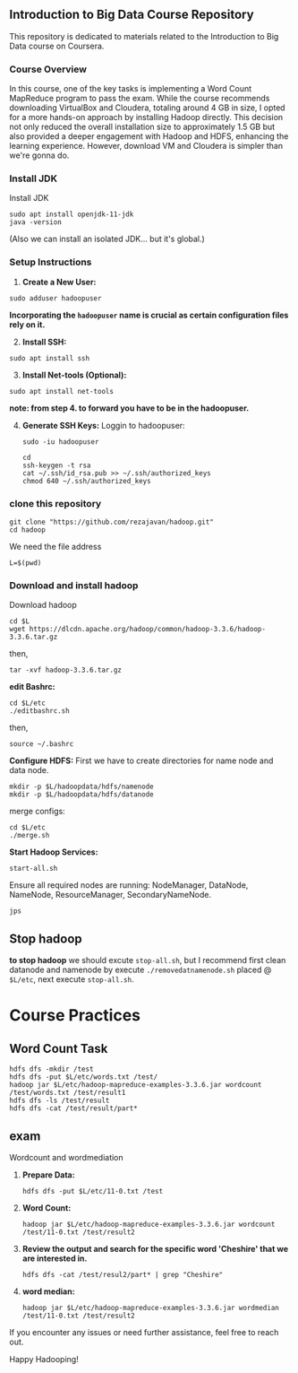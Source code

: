 ## Introduction to Big Data Course Repository

This repository is dedicated to materials related to the Introduction to Big Data course on Coursera.

### Course Overview

In this course, one of the key tasks is implementing a Word Count MapReduce program to pass the exam. While the course recommends downloading VirtualBox and Cloudera, totaling around 4 GB in size, I opted for a more hands-on approach by installing Hadoop directly. This decision not only reduced the overall installation size to approximately 1.5 GB but also provided a deeper engagement with Hadoop and HDFS, enhancing the learning experience. However, download VM and Cloudera is simpler than we're gonna do.



### Install JDK
Install JDK
```
sudo apt install openjdk-11-jdk
java -version
```

(Also we can install an isolated JDK... but it's global.)



### Setup Instructions

1. **Create a New User:** 
```
sudo adduser hadoopuser
```
**Incorporating the `hadoopuser` name is crucial as certain configuration files rely on it.**

2. **Install SSH:** 
```
sudo apt install ssh
```
3. **Install Net-tools (Optional):** 
```
sudo apt install net-tools
```
**note: from step 4. to forward you have to be in the hadoopuser.**

4. **Generate SSH Keys:** 
Loggin to hadoopuser:
   ```
   sudo -iu hadoopuser
   ```
   ```
   cd
   ssh-keygen -t rsa
   cat ~/.ssh/id_rsa.pub >> ~/.ssh/authorized_keys
   chmod 640 ~/.ssh/authorized_keys
   ```

### clone this repository 
```
git clone "https://github.com/rezajavan/hadoop.git"
cd hadoop
```
We need the file address
```
L=$(pwd)
```
### Download and install hadoop

Download hadoop 

```
cd $L
wget https://dlcdn.apache.org/hadoop/common/hadoop-3.3.6/hadoop-3.3.6.tar.gz
```
then,
``` 
tar -xvf hadoop-3.3.6.tar.gz

```

**edit Bashrc:**
```
cd $L/etc
./editbashrc.sh
```
then,

```
source ~/.bashrc
```

**Configure HDFS:**
First we have to create directories for name node and data node.
```
mkdir -p $L/hadoopdata/hdfs/namenode
mkdir -p $L/hadoopdata/hdfs/datanode
```

merge configs:

```
cd $L/etc
./merge.sh
```

**Start Hadoop Services:**
```
start-all.sh
```
Ensure all required nodes are running: NodeManager, DataNode, NameNode, ResourceManager, SecondaryNameNode. 

```
jps
```
## Stop hadoop
**to stop hadoop** we should excute `stop-all.sh`, but I recommend first clean datanode and namenode by execute `./removedatnamenode.sh` placed @ `$L/etc`, next execute `stop-all.sh`.

# Course Practices
## Word Count Task
```
hdfs dfs -mkdir /test
hdfs dfs -put $L/etc/words.txt /test/
hadoop jar $L/etc/hadoop-mapreduce-examples-3.3.6.jar wordcount /test/words.txt /test/result1
hdfs dfs -ls /test/result
hdfs dfs -cat /test/result/part*
```
## exam 
Wordcount and wordmediation

1. **Prepare Data:**
   ```
   hdfs dfs -put $L/etc/11-0.txt /test
   ```
2. **Word Count:**
   ```
   hadoop jar $L/etc/hadoop-mapreduce-examples-3.3.6.jar wordcount /test/11-0.txt /test/result2
   ```
3. **Review the output and search for the specific word 'Cheshire' that we are interested in.** 
   ```
   hdfs dfs -cat /test/resul2/part* | grep "Cheshire"
   ```
4. **word median:**
   ```
   hadoop jar $L/etc/hadoop-mapreduce-examples-3.3.6.jar wordmedian /test/11-0.txt /test/result2
   ```
If you encounter any issues or need further assistance, feel free to reach out.

Happy Hadooping!
   

